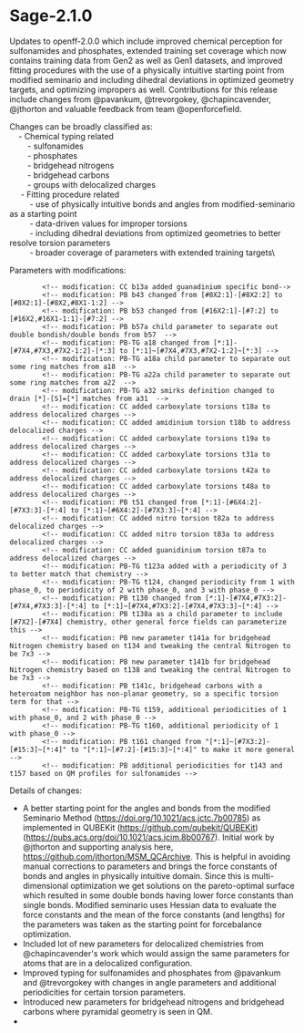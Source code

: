 # Sage-2.1.0

Updates to openff-2.0.0 which include improved chemical perception for sulfonamides and phosphates, extended training set coverage which now contains training data from Gen2 as well as Gen1 datasets, and improved fitting procedures with the use of a physically intuitive starting point from modified seminario and including dihedral deviations in optimized geometry targets, and optimizing impropers as well. Contributions for this release include changes from @pavankum, @trevorgokey, @chapincavender, @jthorton and valuable feedback from team @openforcefield. 

Changes can be broadly classified as: \
&nbsp;&nbsp;&nbsp;&nbsp;- Chemical typing related\
&nbsp;&nbsp;&nbsp;&nbsp;&nbsp;&nbsp;&nbsp;&nbsp;- sulfonamides \
&nbsp;&nbsp;&nbsp;&nbsp;&nbsp;&nbsp;&nbsp;&nbsp;- phosphates \
&nbsp;&nbsp;&nbsp;&nbsp;&nbsp;&nbsp;&nbsp;&nbsp;- bridgehead nitrogens \
&nbsp;&nbsp;&nbsp;&nbsp;&nbsp;&nbsp;&nbsp;&nbsp;- bridgehead carbons \
&nbsp;&nbsp;&nbsp;&nbsp;&nbsp;&nbsp;&nbsp;&nbsp;- groups with delocalized charges\
&nbsp;&nbsp;&nbsp;&nbsp;	- Fitting procedure related\
&nbsp;&nbsp;&nbsp;&nbsp;&nbsp;&nbsp;&nbsp;&nbsp;		- use of physically intuitive bonds and angles from modified-seminario as a starting point\
&nbsp;&nbsp;&nbsp;&nbsp;&nbsp;&nbsp;&nbsp;&nbsp;		- data-driven values for improper torsions\
&nbsp;&nbsp;&nbsp;&nbsp;&nbsp;&nbsp;&nbsp;&nbsp;		- including dihedral deviations from optimized geometries to better resolve torsion parameters\
&nbsp;&nbsp;&nbsp;&nbsp;&nbsp;&nbsp;&nbsp;&nbsp;		- broader coverage of parameters with extended training targets\

Parameters with modifications:
```
        <!-- modification: CC b13a added guanadinium specific bond-->
        <!-- modification: PB b43 changed from [#8X2:1]-[#8X2:2] to [#8X2:1]-[#8X2,#8X1-1:2] -->
        <!-- modification: PB b53 changed from [#16X2:1]-[#7:2] to [#16X2,#16X1-1:1]-[#7:2] -->
        <!-- modification: PB b57a child parameter to separate out double bondish/double bonds from b57  -->
        <!-- modification: PB-TG a18 changed from [*:1]-[#7X4,#7X3,#7X2-1:2]-[*:3] to [*:1]~[#7X4,#7X3,#7X2-1:2]~[*:3] -->
        <!-- modification: PB-TG a18a child parameter to separate out some ring matches from a18  -->
        <!-- modification: PB-TG a22a child parameter to separate out some ring matches from a22  -->
        <!-- modification: PB-TG a32 smirks definition changed to drain [*]-[S]=[*] matches from a31  -->
        <!-- modification: CC added carboxylate torsions t18a to address delocalized charges -->
        <!-- modification: CC added amidinium torsion t18b to address delocalized charges -->
        <!-- modification: CC added carboxylate torsions t19a to address delocalized charges -->
        <!-- modification: CC added carboxylate torsions t31a to address delocalized charges -->
        <!-- modification: CC added carboxylate torsions t42a to address delocalized charges -->
        <!-- modification: CC added carboxylate torsions t48a to address delocalized charges -->
        <!-- modification: PB t51 changed from [*:1]-[#6X4:2]-[#7X3:3]-[*:4] to [*:1]~[#6X4:2]-[#7X3:3]~[*:4] -->
        <!-- modification: CC added nitro torsion t82a to address delocalized charges -->
        <!-- modification: CC added nitro torsion t83a to address delocalized charges -->
        <!-- modification: CC added guanidinium torsion t87a to address delocalized charges -->
        <!-- modification: PB-TG t123a added with a periodicity of 3 to better match that chemistry -->
        <!-- modification: PB-TG t124, changed periodicity from 1 with phase_0, to periodicity of 2 with phase_0, and 3 with phase_0 -->
        <!-- modification: PB t130 changed from [*:1]-[#7X4,#7X3:2]-[#7X4,#7X3:3]-[*:4] to [*:1]~[#7X4,#7X3:2]-[#7X4,#7X3:3]~[*:4] -->
        <!-- modification: PB t138a as a child parameter to include [#7X2]-[#7X4] chemistry, other general force fields can parameterize this -->
        <!-- modification: PB new parameter t141a for bridgehead Nitrogen chemistry based on t134 and tweaking the central Nitrogen to be 7x3 -->
        <!-- modification: PB new parameter t141b for bridgehead Nitrogen chemistry based on t138 and tweaking the central Nitrogen to be 7x3 -->
        <!-- modification: PB t141c, bridgehead carbons with a heteroatom neighbor has non-planar geometry, so a specific torsion term for that -->
        <!-- modification: PB-TG t159, additional periodicities of 1 with phase_0, and 2 with phase_0 -->
        <!-- modification: PB-TG t160, additional periodicity of 1 with phase_0 -->
        <!-- modification: PB t161 changed from "[*:1]~[#7X3:2]-[#15:3]~[*:4]" to "[*:1]~[#7:2]-[#15:3]~[*:4]" to make it more general -->
        <!-- modification: PB additional periodicities for t143 and t157 based on QM profiles for sulfonamides -->
```

Details of changes:
 - A better starting point for the angles and bonds from the modified Seminario Method (https://doi.org/10.1021/acs.jctc.7b00785) as implemented in QUBEKit (https://github.com/qubekit/QUBEKit) (https://pubs.acs.org/doi/10.1021/acs.jcim.8b00767). Initial work by @jthorton and supporting analysis here, https://github.com/jthorton/MSM_QCArchive. This is helpful in avoiding manual corrections to parameters and brings the force constants of bonds and angles in physically intuitive domain. Since this is multi-dimensional optimization we get solutions on the pareto-optimal surface which resulted in some double bonds having lower force constants than single bonds. Modified seminario uses Hessian data to evaluate the force constants and the mean of the force constants (and lengths) for the parameters was taken as the starting point for forcebalance optimization.
 - Included lot of new parameters for delocalized chemistries from @chapincavender's work which would assign the same parameters for atoms that are in a delocalized configuration.
 - Improved typing for sulfonamides and phosphates from @pavankum and @trevorgokey with changes in angle parameters and additional periodicities for certain torsion parameters.
 - Introduced new parameters for bridgehead nitrogens and bridgehead carbons where pyramidal geometry is seen in QM.
 - 
